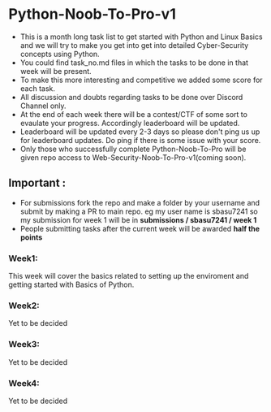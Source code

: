 # Python-Noob-To-Pro-v1
* This is a month long task list to get started with Python and Linux Basics and we will try to make you get into get into detailed Cyber-Security concepts using Python.
* You could find task_no.md files in which the tasks to be done in that week will be present. 
* To make this more interesting and competitive we added some score for each task.
* All discussion and doubts regarding tasks to be done over Discord Channel only.
* At the end of each week there will be a contest/CTF of some sort to evaulate your progress. Accordingly leaderboard will be updated.
* Leaderboard will be updated every 2-3 days so please don't ping us up for leaderboard updates. Do ping if there is some issue with your score.
* Only those who successfully complete Python-Noob-To-Pro will be given repo access to Web-Security-Noob-To-Pro-v1(coming soon).

## Important :
* For submissions fork the repo and make a folder by your username and submit by making a PR to main repo. eg  my user name is sbasu7241 so my submission for week 1 will be in  **submissions / sbasu7241 / week 1**
* People submitting tasks after the current week will be awarded **half the points**

### Week1:
This week will cover the basics related to setting up the enviroment and getting started with Basics of Python.

### Week2:
Yet to be decided

### Week3:
Yet to be decided

### Week4:
Yet to be decided


